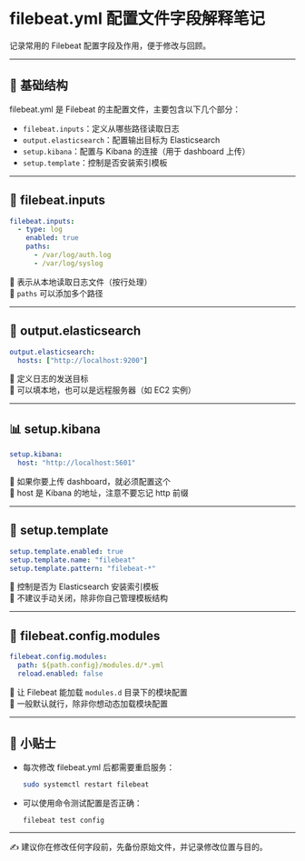 # filebeat.yml 配置文件字段解释笔记

记录常用的 Filebeat 配置字段及作用，便于修改与回顾。

---

## 🔧 基础结构

filebeat.yml 是 Filebeat 的主配置文件，主要包含以下几个部分：

- `filebeat.inputs`：定义从哪些路径读取日志
- `output.elasticsearch`：配置输出目标为 Elasticsearch
- `setup.kibana`：配置与 Kibana 的连接（用于 dashboard 上传）
- `setup.template`：控制是否安装索引模板

---

## 📂 filebeat.inputs

```yaml
filebeat.inputs:
  - type: log
    enabled: true
    paths:
      - /var/log/auth.log
      - /var/log/syslog
```

🔸 表示从本地读取日志文件（按行处理）  
🔸 `paths` 可以添加多个路径

---

## 🚀 output.elasticsearch

```yaml
output.elasticsearch:
  hosts: ["http://localhost:9200"]
```

🔸 定义日志的发送目标  
🔸 可以填本地，也可以是远程服务器（如 EC2 实例）

---

## 📊 setup.kibana

```yaml
setup.kibana:
  host: "http://localhost:5601"
```

🔸 如果你要上传 dashboard，就必须配置这个  
🔸 host 是 Kibana 的地址，注意不要忘记 http 前缀

---

## 📐 setup.template

```yaml
setup.template.enabled: true
setup.template.name: "filebeat"
setup.template.pattern: "filebeat-*"
```

🔸 控制是否为 Elasticsearch 安装索引模板  
🔸 不建议手动关闭，除非你自己管理模板结构

---

## 📁 filebeat.config.modules

```yaml
filebeat.config.modules:
  path: ${path.config}/modules.d/*.yml
  reload.enabled: false
```

🔸 让 Filebeat 能加载 `modules.d` 目录下的模块配置  
🔸 一般默认就行，除非你想动态加载模块配置

---

## 🧠 小贴士

- 每次修改 filebeat.yml 后都需要重启服务：  
  ```bash
  sudo systemctl restart filebeat
  ```

- 可以使用命令测试配置是否正确：  
  ```bash
  filebeat test config
  ```

---

✍️ 建议你在修改任何字段前，先备份原始文件，并记录修改位置与目的。